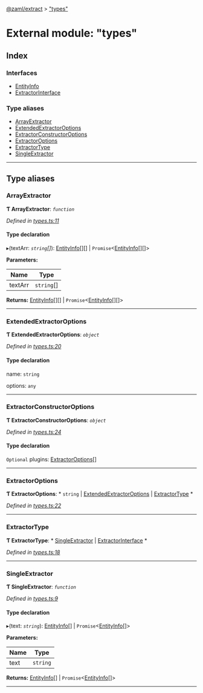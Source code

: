 [@zaml/extract](../README.md) > ["types"](../modules/_types_.md)

# External module: "types"

## Index

### Interfaces

* [EntityInfo](../interfaces/_types_.entityinfo.md)
* [ExtractorInterface](../interfaces/_types_.extractorinterface.md)

### Type aliases

* [ArrayExtractor](_types_.md#arrayextractor)
* [ExtendedExtractorOptions](_types_.md#extendedextractoroptions)
* [ExtractorConstructorOptions](_types_.md#extractorconstructoroptions)
* [ExtractorOptions](_types_.md#extractoroptions)
* [ExtractorType](_types_.md#extractortype)
* [SingleExtractor](_types_.md#singleextractor)

---

## Type aliases

<a id="arrayextractor"></a>

###  ArrayExtractor

**Ƭ ArrayExtractor**: *`function`*

*Defined in [types.ts:11](https://github.com/nexushubs/zaml-lang/blob/18f20d4/packages/zaml-extract/src/types.ts#L11)*

#### Type declaration
▸(textArr: *`string`[]*):  [EntityInfo](../interfaces/_types_.entityinfo.md)[][] &#124; `Promise`<[EntityInfo](../interfaces/_types_.entityinfo.md)[][]>

**Parameters:**

| Name | Type |
| ------ | ------ |
| textArr | `string`[] |

**Returns:**  [EntityInfo](../interfaces/_types_.entityinfo.md)[][] &#124; `Promise`<[EntityInfo](../interfaces/_types_.entityinfo.md)[][]>

___
<a id="extendedextractoroptions"></a>

###  ExtendedExtractorOptions

**Ƭ ExtendedExtractorOptions**: *`object`*

*Defined in [types.ts:20](https://github.com/nexushubs/zaml-lang/blob/18f20d4/packages/zaml-extract/src/types.ts#L20)*

#### Type declaration

 name: `string`

 options: `any`

___
<a id="extractorconstructoroptions"></a>

###  ExtractorConstructorOptions

**Ƭ ExtractorConstructorOptions**: *`object`*

*Defined in [types.ts:24](https://github.com/nexushubs/zaml-lang/blob/18f20d4/packages/zaml-extract/src/types.ts#L24)*

#### Type declaration

`Optional`  plugins: [ExtractorOptions](_types_.md#extractoroptions)[]

___
<a id="extractoroptions"></a>

###  ExtractorOptions

**Ƭ ExtractorOptions**: * `string` &#124; [ExtendedExtractorOptions](_types_.md#extendedextractoroptions) &#124; [ExtractorType](_types_.md#extractortype)
*

*Defined in [types.ts:22](https://github.com/nexushubs/zaml-lang/blob/18f20d4/packages/zaml-extract/src/types.ts#L22)*

___
<a id="extractortype"></a>

###  ExtractorType

**Ƭ ExtractorType**: * [SingleExtractor](_types_.md#singleextractor) &#124; [ExtractorInterface](../interfaces/_types_.extractorinterface.md)
*

*Defined in [types.ts:18](https://github.com/nexushubs/zaml-lang/blob/18f20d4/packages/zaml-extract/src/types.ts#L18)*

___
<a id="singleextractor"></a>

###  SingleExtractor

**Ƭ SingleExtractor**: *`function`*

*Defined in [types.ts:9](https://github.com/nexushubs/zaml-lang/blob/18f20d4/packages/zaml-extract/src/types.ts#L9)*

#### Type declaration
▸(text: *`string`*):  [EntityInfo](../interfaces/_types_.entityinfo.md)[] &#124; `Promise`<[EntityInfo](../interfaces/_types_.entityinfo.md)[]>

**Parameters:**

| Name | Type |
| ------ | ------ |
| text | `string` |

**Returns:**  [EntityInfo](../interfaces/_types_.entityinfo.md)[] &#124; `Promise`<[EntityInfo](../interfaces/_types_.entityinfo.md)[]>

___

